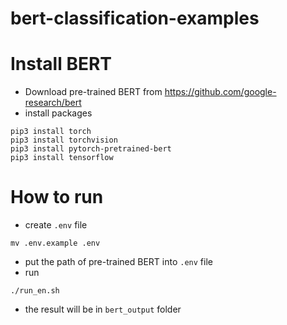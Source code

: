 # bert-classification-examples

# Install BERT
* Download pre-trained BERT from https://github.com/google-research/bert  
* install packages

```
pip3 install torch
pip3 install torchvision
pip3 install pytorch-pretrained-bert
pip3 install tensorflow
``` 

# How to run
* create `.env` file  
```
mv .env.example .env
```

* put the path of pre-trained BERT into `.env` file
* run   
```
./run_en.sh
```

* the result will be in `bert_output` folder

